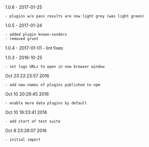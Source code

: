 
1.0.6 - 2017-01-25

    - plugins w/o pass results are now light grey (was light green)

1.0.5 - 2017-01-24

    - added plugin known-senders
    - removed grunt

1.0.4 - 2017-01-01
    - lint fixes

1.0.3 - 2016-10-25

    - set logs URLs to open in new browser window

Oct 23 22:23:57 2016

    - add new names of plugins published to npm

Oct 10 20:26:45 2016

    - enable more data plugins by default

Oct 10 19:33:41 2016

    - add start of test suite

Oct 8 23:28:07 2016

    - initial import
